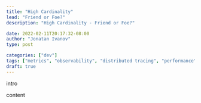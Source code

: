 ```yaml
---
title: "High Cardinality"
lead: "Friend or Foe?"
description: "High Cardinality - Friend or Foe?"

date: 2022-02-11T20:17:32-08:00
author: "Jonatan Ivanov"
type: post

categories: ["dev"]
tags: ["metrics", "observability", "distributed tracing", "performance"]
draft: true
---
```


intro
<!--more-->

content
